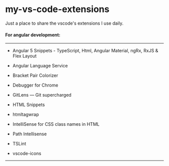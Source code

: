 # my-vs-code-extensions


Just a place to share the vscode's extensions I use daily.

#### **For angular development:**
------

* Angular 5 Snippets - TypeScript, Html, Angular Material, ngRx, RxJS & Flex Layout

* Angular Language Service

* Bracket Pair Colorizer

* Debugger for Chrome 

* GitLens — Git supercharged

* HTML Snippets

* htmltagwrap

* IntelliSense for CSS class names in HTML

* Path Intellisense

* TSLint

* vscode-icons

------
